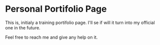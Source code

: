 # Personal Portifolio Page

This is, initialy a training portifolio page. I'll se if will it turn into my official one in the future.

Feel free to reach me and give any help on it.
